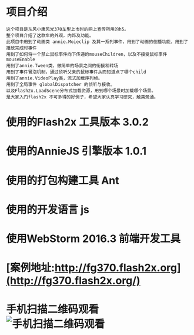 # 项目介绍
    这个项目是东风小康风光370车型上市时的网上宣传所用的h5。
    整个项目介绍了这款车的外观，内饰及功能。
    此项目中用到了动画类 annie.Moieclip 及其一系列事件，用到了动画的倒播功能，用到了播放完成时事件
    用到了如何将一个禁止鼠标事件向下传递的mouseChildren，以及不接受鼠标事件mouseEnable
    用到了annie.Tween类，做简单的场景之间的衔接和转场
    用到了事件冒泡机制，通过侦听父亲的鼠标事件从而知道点了哪个child
    用到了annie.VideoPlay类，流式加载序列帧。
    用到了全局事件 globalDispatcher 的侦听与接收。
    以及Flash2x.LoadScene分布式加载资源，用到哪个场景时加载哪个场景。
    是大家入门flash2x 不可多得的好例子，希望大家认真学习研究，触类旁通。
# 使用的Flash2x 工具版本 3.0.2
# 使用的AnnieJS 引擎版本 1.0.1
# 使用的打包构建工具 Ant
# 使用的开发语言 js
# 使用WebStorm 2016.3 前端开发工具
# [案例地址:http://fg370.flash2x.org](http://fg370.flash2x.org/)
# 手机扫描二维码观看![手机扫描二维码观看](http://web.flash2x.org/Public/qr/fg370.png)